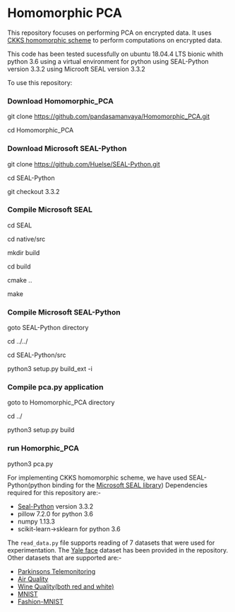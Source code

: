 # Homomorphic PCA
This repository focuses on performing PCA on encrypted data. It uses [CKKS homomorphic scheme](https://eprint.iacr.org/2016/421.pdf) to perform computations on encrypted data.

This code has been tested sucessfully on ubuntu 18.04.4 LTS bionic whith python 3.6 using a virtual environment for python
using SEAL-Python version 3.3.2
using Microoft SEAL version 3.3.2

To use this repository:

### Download Homomorphic_PCA
git clone https://github.com/pandasamanvaya/Homomorphic_PCA.git

cd Homomorphic_PCA

### Download Microsoft SEAL-Python
git clone https://github.com/Huelse/SEAL-Python.git

cd SEAL-Python

git checkout 3.3.2

### Compile Microsoft SEAL
cd SEAL

cd native/src

mkdir build

cd build

cmake ..

make


### Compile Microsoft SEAL-Python
goto SEAL-Python directory

cd ../../

cd SEAL-Python/src

python3 setup.py build_ext -i

### Compile pca.py application
 goto to Homomorphic_PCA directory
 
cd ../

python3 setup.py build

### run Homorphic_PCA

python3 pca.py

For implementing CKKS homomorphic scheme, we have used SEAL-Python(python binding for the [Microsoft SEAL library](https://github.com/microsoft/SEAL))
Dependencies required for this repository are:-
* [Seal-Python](https://github.com/Huelse/SEAL-Python) version 3.3.2
* pillow 7.2.0 for python 3.6
* numpy 1.13.3
* scikit-learn->sklearn  for python 3.6

The ```read_data.py``` file supports reading of 7 datasets that were used for experimentation. The [Yale face](http://vision.ucsd.edu/content/yale-face-database) dataset has been provided in the repository. Other datasets that are supported are:-
* [Parkinsons Telemonitoring](https://archive.ics.uci.edu/ml/datasets/parkinsons)
* [Air Quality](https://archive.ics.uci.edu/ml/datasets/Air+Quality)
* [Wine Quality(both red and white)](https://archive.ics.uci.edu/ml/datasets/wine+quality)
* [MNIST](http://yann.lecun.com/exdb/mnist/)
* [Fashion-MNIST](https://github.com/zalandoresearch/fashion-mnist)
